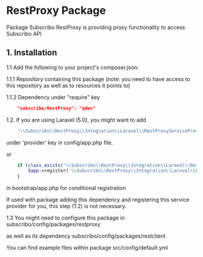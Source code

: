 # RestProxy Package

Package Subscribo RestProxy is providing proxy functionality to access Subscribo API

## 1. Installation

1.1 Add the following to your project's composer.json:

1.1.1 Repository containing this package (note: you need to have access to this repository as well as to resources it points to)

1.1.2 Dependency under "require" key

```json
    "subscribo/RestProxy": "@dev"
```

1.2. If you are using Laravel (5.0), you might want to add

```php
    '\\Subscribo\\RestProxy\\Integration\\Laravel\\RestProxyServiceProvider',
```

under 'provider' key in config/app.php file.

or

```php
    if (class_exists('\\Subscribo\\RestProxy\\Integration\\Laravel\\RestProxyServiceProvider')) {
        $app->register('\\Subscribo\\RestProxy\\Integration\\Laravel\\RestProxyServiceProvider');
    }
```

in bootstrap/app.php for conditional registration

If used with package adding this dependency and registering this service provider for you, this step (1.2) is not necessary.

1.3 You might need to configure this package in subscribo/config/packages/restproxy

as well as its dependency subscribo/config/packages/restclient

You can find example files within package src/config/default.yml

